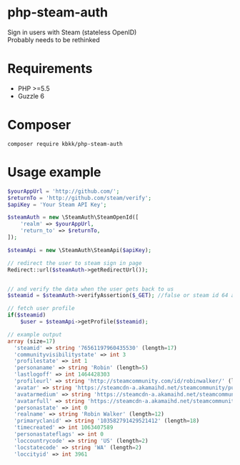 # php-steam-auth
Sign in users with Steam (stateless OpenID)  
Probably needs to be rethinked

# Requirements

- PHP >=5.5
- Guzzle 6

# Composer

``` composer require kbkk/php-steam-auth ```

# Usage example

```php
$yourAppUrl = 'http://github.com/';
$returnTo = 'http://github.com/steam/verify';
$apiKey = 'Your Steam API Key';

$steamAuth = new \SteamAuth\SteamOpenId([
    'realm' => $yourAppUrl,
    'return_to' => $returnTo,
]);

$steamApi = new \SteamAuth\SteamApi($apiKey);

// redirect the user to steam sign in page
Redirect::url($steamAuth->getRedirectUrl());


// and verify the data when the user gets back to us
$steamid = $steamAuth->verifyAssertion($_GET); //false or steam id 64 as string

// fetch user profile
if($steamid)
    $user = $steamApi->getProfile($steamid);

// example output
array (size=17)
  'steamid' => string '76561197960435530' (length=17)
  'communityvisibilitystate' => int 3
  'profilestate' => int 1
  'personaname' => string 'Robin' (length=5)
  'lastlogoff' => int 1464428303
  'profileurl' => string 'http://steamcommunity.com/id/robinwalker/' (length=41)
  'avatar' => string 'https://steamcdn-a.akamaihd.net/steamcommunity/public/images/avatars/f1/f1dd60a188883caf82d0cbfccfe6aba0af1732d4.jpg' (length=116)
  'avatarmedium' => string 'https://steamcdn-a.akamaihd.net/steamcommunity/public/images/avatars/f1/f1dd60a188883caf82d0cbfccfe6aba0af1732d4_medium.jpg' (length=123)
  'avatarfull' => string 'https://steamcdn-a.akamaihd.net/steamcommunity/public/images/avatars/f1/f1dd60a188883caf82d0cbfccfe6aba0af1732d4_full.jpg' (length=121)
  'personastate' => int 0
  'realname' => string 'Robin Walker' (length=12)
  'primaryclanid' => string '103582791429521412' (length=18)
  'timecreated' => int 1063407589
  'personastateflags' => int 0
  'loccountrycode' => string 'US' (length=2)
  'locstatecode' => string 'WA' (length=2)
  'loccityid' => int 3961

```
